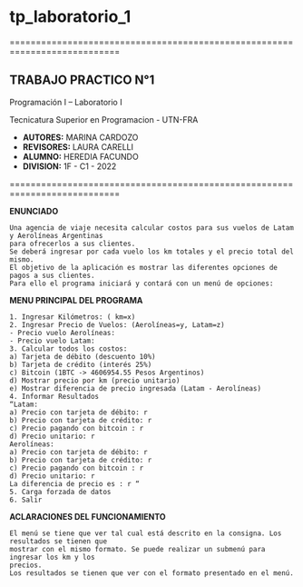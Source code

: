 # tp_laboratorio_1


===========================================================================
 
## TRABAJO PRACTICO N°1

Programación I – Laboratorio I

Tecnicatura Superior en Programacion - UTN-FRA



- **AUTORES:** MARINA CARDOZO
- **REVISORES:** LAURA CARELLI
- **ALUMNO:**	HEREDIA FACUNDO
- **DIVISION:**	1F - C1 - 2022

===========================================================================

**ENUNCIADO**
```
Una agencia de viaje necesita calcular costos para sus vuelos de Latam y Aerolíneas Argentinas
para ofrecerlos a sus clientes.
Se deberá ingresar por cada vuelo los km totales y el precio total del mismo.
El objetivo de la aplicación es mostrar las diferentes opciones de pagos a sus clientes.
Para ello el programa iniciará y contará con un menú de opciones:
```
**MENU PRINCIPAL DEL PROGRAMA**
```
1. Ingresar Kilómetros: ( km=x)
2. Ingresar Precio de Vuelos: (Aerolíneas=y, Latam=z)
- Precio vuelo Aerolíneas:
- Precio vuelo Latam:
3. Calcular todos los costos:
a) Tarjeta de débito (descuento 10%)
b) Tarjeta de crédito (interés 25%)
c) Bitcoin (1BTC -> 4606954.55 Pesos Argentinos)
d) Mostrar precio por km (precio unitario)
e) Mostrar diferencia de precio ingresada (Latam - Aerolíneas)
4. Informar Resultados
“Latam:
a) Precio con tarjeta de débito: r
b) Precio con tarjeta de crédito: r
c) Precio pagando con bitcoin : r
d) Precio unitario: r
Aerolíneas:
a) Precio con tarjeta de débito: r
b) Precio con tarjeta de crédito: r
c) Precio pagando con bitcoin : r
d) Precio unitario: r
La diferencia de precio es : r “
5. Carga forzada de datos
6. Salir
```
**ACLARACIONES DEL FUNCIONAMIENTO**
```
El menú se tiene que ver tal cual está descrito en la consigna. Los resultados se tienen que
mostrar con el mismo formato. Se puede realizar un submenú para ingresar los km y los
precios.
Los resultados se tienen que ver con el formato presentado en el menú.

```

